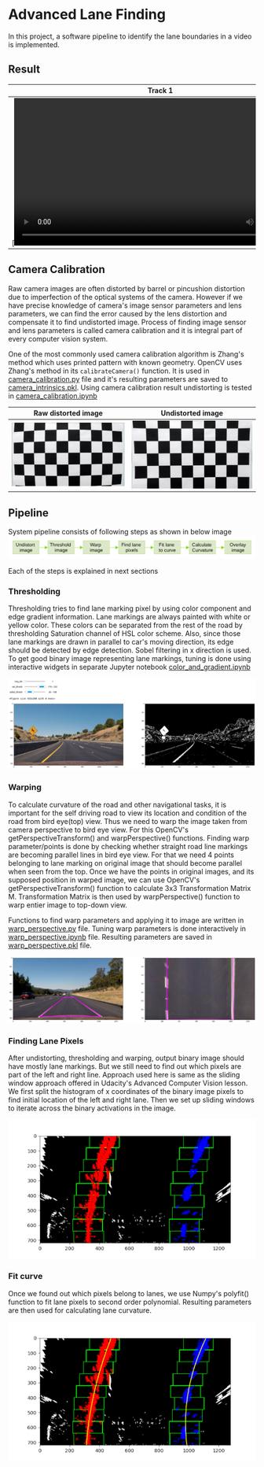 # Advanced Lane Finding
<!--[![Udacity - Self-Driving Car NanoDegree](https://s3.amazonaws.com/udacity-sdc/github/shield-carnd.svg)](http://www.udacity.com/drive)
![Lanes Image](./examples/example_output.jpg)-->

In this project, a software pipeline to identify the lane boundaries in a video is implemented. 

## Result 

Track 1                       |  Track 2
:----------------------------:|:------------------------------:
[<video src='project_video_output.mp4' width=600/> | <video src='challenge_video_output.mp4' width=600/>

## Camera Calibration

Raw camera images are often distorted by barrel or pincushion distortion due to imperfection of the optical systems of the camera. However if we have precise knowledge of camera's image sensor parameters and lens parameters, we can find the error caused by the lens distortion and compensate it to find undistorted image. Process of finding image sensor and lens parameters is called camera calibration and it is integral part of every computer vision system.

One of the most commonly used camera calibration algorithm is Zhang's method which uses printed pattern with known geometry. OpenCV uses Zhang's method in its `calibrateCamera()` function. It is used in [camera_calibration.py](camera_calibration/camera_calibration.py) file and it's resulting parameters are saved to [camera_intrinsics.pkl](camera_calibration/camera_intrinsics.pkl). Using camera calibration result undistorting is tested in [camera_calibration.ipynb](camera_calibration/camera_calibration.ipynb)

Raw distorted image           |  Undistorted image
:----------------------------:|:------------------------------:
![](assets/distorted_img.png) | ![](assets/undistorted_img.png)


## Pipeline 

System pipeline consists of following steps as shown in below image
![](assets/pipeline.png)

Each of the steps is explained in next sections 

### Thresholding

Thresholding tries to find lane marking pixel by using color component and edge gradient information. Lane markings are always painted with white or yellow color. These colors can be separated from the rest of the road by thresholding Saturation channel of HSL color scheme. Also, since those lane markings are drawn in parallel to car's moving direction, its edge should be detected by edge detection. Sobel filtering in x direction is used. To get good binary image representing lane markings, tuning is done using interactive widgets in separate Jupyter notebook [color_and_gradient.ipynb](color_and_gradient.ipynb)

![](assets/threshold_tuning.png)

### Warping

To calculate curvature of the road and other navigational tasks, it is important for the self driving road to view its location and condition of the road from bird eye(top) view. Thus we need to warp the image taken from camera perspective to bird eye view. For this OpenCV's getPerspectiveTransform() and warpPerspective() functions. Finding warp parameter/points is done by checking whether straight road line markings are becoming parallel lines in bird eye view. For that we need 4 points belonging to lane marking on original image that should become parallel when seen from the top. Once we have the points in original images, and its supposed position in warped image, we can use OpenCV's getPerspectiveTransform() function to calculate 3x3 Transformation Matrix M.  Transformation Matrix is then used by warpPerspective() function to warp entier image to top-down view.

Functions to find warp parameters and applying it to image are written in [warp_perspective.py](warp_perspective/warp_perspective.py) file. Tuning warp parameters is done interactively in [warp_perspective.ipynb](warp_perspective/warp_perspective.ipynb) file. Resulting parameters are saved in [warp_perspective.pkl](warp_perspective/perspective.pkl) file.

![](assets/warp_testing.png)

### Finding Lane Pixels

After undistorting, thresholding and warping, output binary image should have mostly lane markings. But we still need to find out which pixels are part of the left and right line. Approach used here is same as the sliding window approach offered in Udacity's Advanced Computer Vision lesson. We first split the histogram of x coordinates of the binary image pixels to find initial location of the left and right lane. Then we set up sliding windows to iterate across the binary activations in the image. 

![](assets/sliding_window.png)

### Fit curve
Once we found out which pixels belong to lanes, we use Numpy's polyfit() function to fit lane pixels to second order polynomial. Resulting parameters are then used for calculating lane curvature.

![](assets/fit_curve.png)


